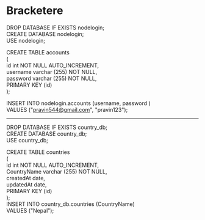 # Bracketere
DROP DATABASE IF EXISTS nodelogin;  
CREATE DATABASE nodelogin;  
USE nodelogin;  

CREATE TABLE accounts  
(  
	id int NOT NULL AUTO_INCREMENT,  
	username varchar (255) NOT NULL,  
    password varchar (255) NOT NULL,  
	PRIMARY KEY (id)  
);  

INSERT INTO nodelogin.accounts (username, password )  
VALUES ("pravin544@gmail.com", "pravin123");  

---------------------------------------------------------------------------  

DROP DATABASE IF EXISTS country_db;  
CREATE DATABASE country_db;  
USE country_db;  

CREATE TABLE countries  
(  
	id int NOT NULL AUTO_INCREMENT,  
	CountryName varchar (255)  NOT NULL,  
    createdAt date,  
    updatedAt date,  
	PRIMARY KEY (id)  
);  
INSERT INTO country_db.countries (CountryName)  
VALUES ("Nepal");  
